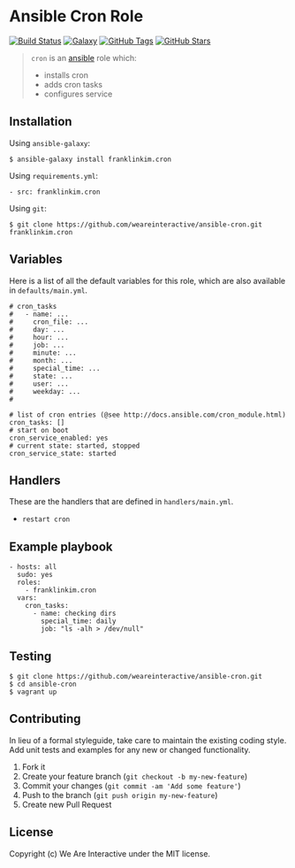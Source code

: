 # Ansible Cron Role

[![Build Status](https://img.shields.io/travis/weareinteractive/ansible-cron.svg)](https://travis-ci.org/weareinteractive/ansible-cron)
[![Galaxy](http://img.shields.io/badge/galaxy-franklinkim.cron-blue.svg)](https://galaxy.ansible.com/list#/roles/1408)
[![GitHub Tags](https://img.shields.io/github/tag/weareinteractive/ansible-cron.svg)](https://github.com/weareinteractive/ansible-cron)
[![GitHub Stars](https://img.shields.io/github/stars/weareinteractive/ansible-cron.svg)](https://github.com/weareinteractive/ansible-cron)

> `cron` is an [ansible](http://www.ansible.com) role which:
>
> * installs cron
> * adds cron tasks
> * configures service

## Installation

Using `ansible-galaxy`:

```
$ ansible-galaxy install franklinkim.cron
```

Using `requirements.yml`:

```
- src: franklinkim.cron
```

Using `git`:

```
$ git clone https://github.com/weareinteractive/ansible-cron.git franklinkim.cron
```

## Variables

Here is a list of all the default variables for this role, which are also available in `defaults/main.yml`.

```
# cron_tasks
#   - name: ...
#     cron_file: ...
#     day: ...
#     hour: ...
#     job: ...
#     minute: ...
#     month: ...
#     special_time: ...
#     state: ...
#     user: ...
#     weekday: ...
#

# list of cron entries (@see http://docs.ansible.com/cron_module.html)
cron_tasks: []
# start on boot
cron_service_enabled: yes
# current state: started, stopped
cron_service_state: started
```

## Handlers

These are the handlers that are defined in `handlers/main.yml`.

* `restart cron`

## Example playbook

```
- hosts: all
  sudo: yes
  roles:
    - franklinkim.cron
  vars:
    cron_tasks:
      - name: checking dirs
        special_time: daily
        job: "ls -alh > /dev/null"
```

## Testing

```
$ git clone https://github.com/weareinteractive/ansible-cron.git
$ cd ansible-cron
$ vagrant up
```

## Contributing
In lieu of a formal styleguide, take care to maintain the existing coding style. Add unit tests and examples for any new or changed functionality.

1. Fork it
2. Create your feature branch (`git checkout -b my-new-feature`)
3. Commit your changes (`git commit -am 'Add some feature'`)
4. Push to the branch (`git push origin my-new-feature`)
5. Create new Pull Request

## License
Copyright (c) We Are Interactive under the MIT license.
